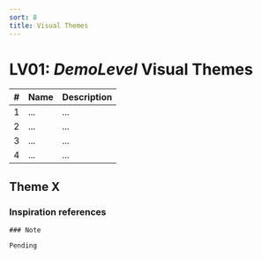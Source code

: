 ```yaml
---
sort: 8
title: Visual Themes
---
```


# LV01: *DemoLevel* Visual Themes

| # | Name | Description
| - | ---- | -----------
| 1 | ... | ...
| 2 | ... | ...
| 3 | ... | ...
| 4 | ... | ...

## Theme X

### Inspiration references


```note
### Note

Pending
```

